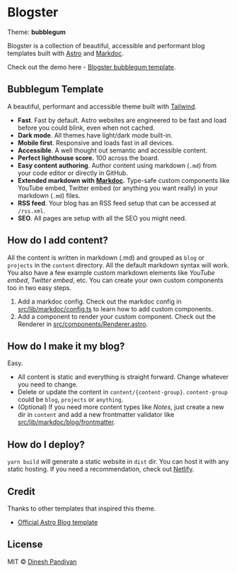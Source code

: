 # Blogster

Theme: **bubblegum**

Blogster is a collection of beautiful, accessible and performant blog templates built with [Astro](https://astro.build) and [Markdoc](https://markdoc.dev).

Check out the demo here - [Blogster bubblegum template](https://blogster-bubblegum.netlify.app).

## Bubblegum Template

A beautiful, performant and accessible theme built with [Tailwind](https://tailwindcss.com).

- **Fast**. Fast by default. Astro websites are engineered to be fast and load before you could blink, even when not cached.
- **Dark mode**. All themes have light/dark mode built-in.
- **Mobile first**. Responsive and loads fast in all devices.
- **Accessible**. A well thought out semantic and accessible content.
- **Perfect lighthouse score.** 100 across the board.
- **Easy content authoring**. Author content using markdown (`.md`) from your code editor or directly in GitHub.
- **Extended markdown with [Markdoc](https://markdoc.dev).** Type-safe custom components like YouTube embed, Twitter embed (or anything you want really) in your markdown (`.md`) files.
- **RSS feed**. Your blog has an RSS feed setup that can be accessed at `/rss.xml`.
- **SEO**. All pages are setup with all the SEO you might need.

## How do I add content?

All the content is written in markdown (.md) and grouped as `blog` or `projects` in the `content` directory. All the default markdown syntax will work. You also have a few example custom markdown elements like _YouTube embed_, _Twitter embed_, etc. You can create your own custom components too in two easy steps.

1. Add a markdoc config. Check out the markdoc config in [src/lib/markdoc/config.ts](src/lib/markdoc/config.ts) to learn how to add custom components.
2. Add a component to render your custom component. Check out the Renderer in [src/components/Renderer.astro](src/components/Renderer.astro).

## How do I make it my blog?

Easy.

- All content is static and everything is straight forward. Change whatever you need to change.
- Delete or update the content in `content/{content-group}`. `content-group` could be `blog`, `projects` or `anything`.
- (Optional) If you need more content types like _Notes_, just create a new dir in `content` and add a new frontmatter validator like [src/lib/markdoc/blog/frontmatter](src/lib/markdoc/blog/frontmatter).

## How do I deploy?

`yarn build` will generate a static website in `dist` dir. You can host it with any static hosting. If you need a recommendation, check out [Netlify](netlify.com).

## Credit

Thanks to other templates that inspired this theme.

- [Official Astro Blog template](https://github.com/withastro/astro/tree/main/examples/blog)

## License

MIT © [Dinesh Pandiyan](https://github.com/flexdinesh)
